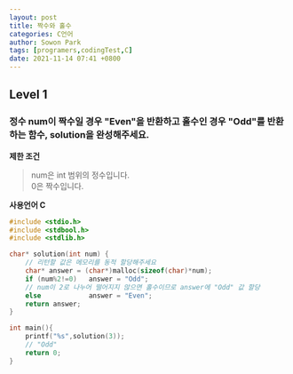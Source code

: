 ```yaml
---
layout: post
title: 짝수와 홀수
categories: C언어
author: Sowon Park
tags: [programers,codingTest,C]
date: 2021-11-14 07:41 +0800
---
```

## Level 1
### 정수 num이 짝수일 경우 "Even"을 반환하고 홀수인 경우 "Odd"를 반환하는 함수, solution을 완성해주세요.

**제한 조건**
> num은 int 범위의 정수입니다.  
> 0은 짝수입니다.

**사용언어 C**  

```c
#include <stdio.h>
#include <stdbool.h>
#include <stdlib.h>

char* solution(int num) {
    // 리턴할 값은 메모리를 동적 할당해주세요
    char* answer = (char*)malloc(sizeof(char)*num);
    if (num%2!=0)   answer = "Odd"; 
    // num이 2로 나누어 떨어지지 않으면 홀수이므로 answer에 "Odd" 값 할당
    else            answer = "Even";
    return answer;
}

int main(){
    printf("%s",solution(3));
    // "Odd"
    return 0;
}
```
